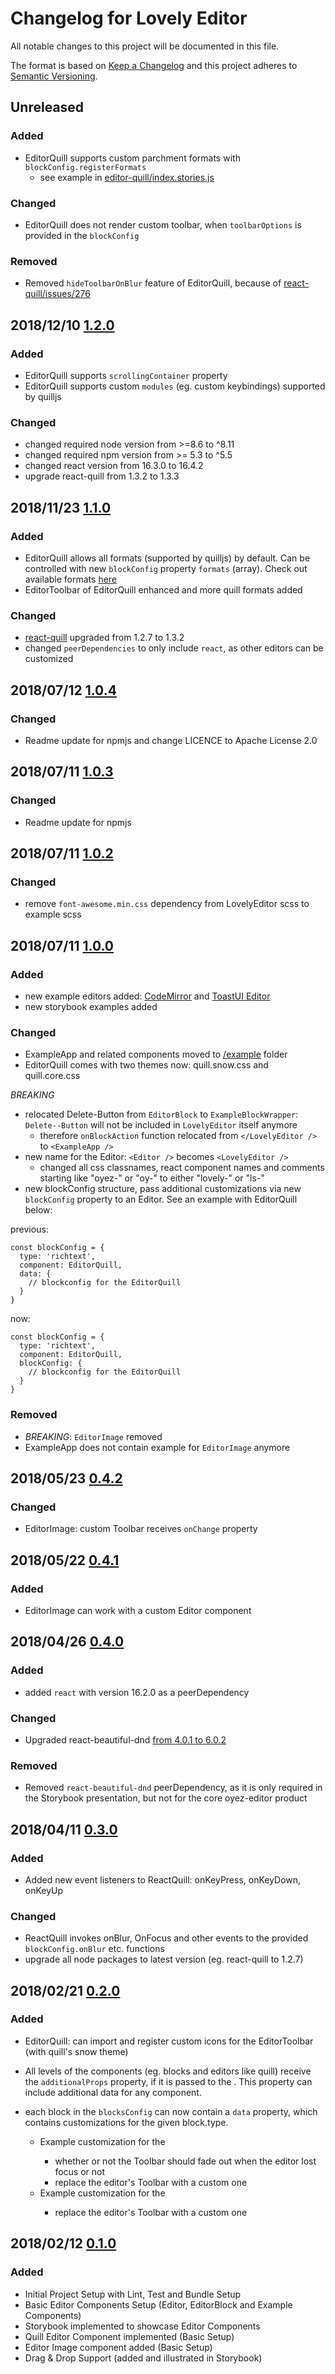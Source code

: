 # Changelog for Lovely Editor

All notable changes to this project will be documented in this file.

The format is based on [Keep a Changelog](http://keepachangelog.com/en/1.0.0/) and
this project adheres to [Semantic Versioning](http://semver.org/spec/v2.0.0.html).

## Unreleased

### Added

- EditorQuill supports custom parchment formats with `blockConfig.registerFormats`
  - see example in [editor-quill/index.stories.js](./src/components/editor-quill/index.stories.js)

### Changed

- EditorQuill does not render custom toolbar, when `toolbarOptions` is provided
  in the `blockConfig`

### Removed

- Removed `hideToolbarOnBlur` feature of EditorQuill, because of [react-quill/issues/276](https://github.com/zenoamaro/react-quill/issues/276#issuecomment-384618178)

## 2018/12/10 [1.2.0][12]

### Added

- EditorQuill supports `scrollingContainer` property
- EditorQuill supports custom `modules` (eg. custom keybindings) supported by quilljs

### Changed

- changed required node version from >=8.6 to ^8.11
- changed required npm version from >= 5.3 to ^5.5
- changed react version from 16.3.0 to 16.4.2
- upgrade react-quill from 1.3.2 to 1.3.3

## 2018/11/23 [1.1.0][11]

### Added

- EditorQuill allows all formats (supported by quilljs) by default. Can be controlled
  with new `blockConfig` property `formats` (array). Check out available
  formats [here](https://quilljs.com/docs/formats/)
- EditorToolbar of EditorQuill enhanced and more quill formats added

### Changed

- [react-quill](https://github.com/zenoamaro/react-quill) upgraded from 1.2.7 to 1.3.2
- changed `peerDependencies` to only include `react`, as other editors can be customized

## 2018/07/12 [1.0.4][10]

### Changed

- Readme update for npmjs and change LICENCE to Apache License 2.0

## 2018/07/11 [1.0.3][9]

### Changed

- Readme update for npmjs

## 2018/07/11 [1.0.2][9]

### Changed

- remove `font-awesome.min.css` dependency from LovelyEditor scss to example scss

## 2018/07/11 [1.0.0][8]

### Added

- new example editors added: [CodeMirror](https://github.com/scniro/react-codemirror2)
  and [ToastUI Editor](https://github.com/nhnent/tui.editor)
- new storybook examples added

### Changed

- ExampleApp and related components moved to [/example](example) folder
- EditorQuill comes with two themes now: quill.snow.css and quill.core.css

*BREAKING*

- relocated Delete-Button from `EditorBlock` to `ExampleBlockWrapper`:
  `Delete--Button` will not be included in `LovelyEditor` itself anymore
  - therefore `onBlockAction` function relocated from `</LovelyEditor />` to `<ExampleApp />`
- new name for the Editor: `<Editor />` becomes `<LovelyEditor />`
  - changed all css classnames, react component names and comments starting like
    "oyez-" or "oy-" to either "lovely-" or "ls-"
- new blockConfig structure, pass additional customizations via new `blockConfig`
  property to an Editor. See an example with EditorQuill below:

previous:

```
const blockConfig = {
  type: 'richtext',
  component: EditorQuill,
  data: {
    // blockconfig for the EditorQuill
  }
}
```

now:

```
const blockConfig = {
  type: 'richtext',
  component: EditorQuill,
  blockConfig: {
    // blockconfig for the EditorQuill
  }
}
```

### Removed

- *BREAKING*: `EditorImage` removed
- ExampleApp does not contain example for `EditorImage` anymore

## 2018/05/23 [0.4.2][7]

### Changed

* EditorImage: custom Toolbar receives `onChange` property

## 2018/05/22 [0.4.1][6]

### Added

* EditorImage can work with a custom Editor component

## 2018/04/26 [0.4.0][5]

### Added

* added `react` with version 16.2.0 as a peerDependency

### Changed

* Upgraded react-beautiful-dnd [from 4.0.1 to 6.0.2](https://github.com/atlassian/react-beautiful-dnd/releases/tag/v6.0.2)

### Removed

* Removed `react-beautiful-dnd` peerDependency, as it is only required in the Storybook
  presentation, but not for the core oyez-editor product

## 2018/04/11 [0.3.0][4]

### Added

* Added new event listeners to ReactQuill: onKeyPress, onKeyDown, onKeyUp

### Changed

* ReactQuill invokes onBlur, OnFocus and other events to the provided `blockConfig.onBlur`
  etc. functions
* upgrade all node packages to latest version (eg. react-quill to 1.2.7)

## 2018/02/21 [0.2.0][3]

### Added

* EditorQuill: can import and register custom icons for the EditorToolbar (with
  quill's snow theme)

* All levels of the <Editor> components (eg. blocks and editors like quill)
  receive the `additionalProps` property, if it is passed to the <Editor />.
  This property can include additional data for any component.
* each block in the `blocksConfig` can now contain a `data` property, which contains
  customizations for the given block.type.
  * Example customization for the <EditorQuill />
    * whether or not the Toolbar should fade out when the editor lost focus or not
    * replace the editor's Toolbar with a custom one
  * Example customization for the <EditorImage />
    * replace the editor's Toolbar with a custom one

## 2018/02/12 [0.1.0][2]

### Added

* Initial Project Setup with Lint, Test and Bundle Setup
* Basic Editor Components Setup (Editor, EditorBlock and Example Components)
* Storybook implemented to showcase Editor Components
* Quill Editor Component implemented (Basic Setup)
* Editor Image component added (Basic Setup)
* Drag & Drop Support (added and illustrated in Storybook)

[1]: https://github.com/lovelysystems/oyez-editor/compare/v1.1.0...HEAD
[2]: https://github.com/lovelysystems/oyez-editor/releases/tag/v0.1.0
[3]: https://github.com/lovelysystems/oyez-editor/compare/v0.1.0...v0.2.0
[4]: https://github.com/lovelysystems/oyez-editor/compare/v0.2.0...v0.3.0
[5]: https://github.com/lovelysystems/oyez-editor/compare/v0.3.0...v0.4.0
[6]: https://github.com/lovelysystems/oyez-editor/compare/v0.4.0...v0.4.1
[7]: https://github.com/lovelysystems/oyez-editor/compare/v0.4.1...v0.4.2
[8]: https://github.com/lovelysystems/oyez-editor/compare/v0.4.2...v1.0.0
[9]: https://github.com/lovelysystems/oyez-editor/compare/v1.0.0...v1.0.2
[10]: https://github.com/lovelysystems/oyez-editor/compare/v1.0.2...v1.0.4
[11]: https://github.com/lovelysystems/oyez-editor/compare/v1.0.4...v1.1.0
[12]: https://github.com/lovelysystems/oyez-editor/compare/v1.1.0...v1.2.0
